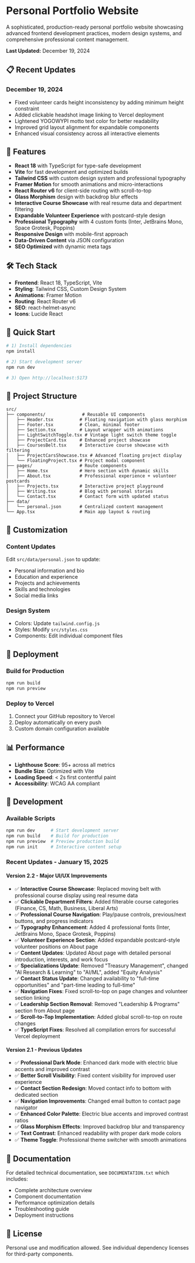 # Personal Portfolio Website

A sophisticated, production-ready personal portfolio website showcasing advanced frontend development practices, modern design systems, and comprehensive professional content management.

**Last Updated:** December 19, 2024

## 📋 Recent Updates

### December 19, 2024
- Fixed volunteer cards height inconsistency by adding minimum height constraint
- Added clickable headshot image linking to Vercel deployment
- Lightened YOGOWYPI motto text color for better readability
- Improved grid layout alignment for expandable components
- Enhanced visual consistency across all interactive elements

## 🚀 Features

- **React 18** with TypeScript for type-safe development
- **Vite** for fast development and optimized builds
- **Tailwind CSS** with custom design system and professional typography
- **Framer Motion** for smooth animations and micro-interactions
- **React Router v6** for client-side routing with scroll-to-top
- **Glass Morphism** design with backdrop blur effects
- **Interactive Course Showcase** with real resume data and department filtering
- **Expandable Volunteer Experience** with postcard-style design
- **Professional Typography** with 4 custom fonts (Inter, JetBrains Mono, Space Grotesk, Poppins)
- **Responsive Design** with mobile-first approach
- **Data-Driven Content** via JSON configuration
- **SEO Optimized** with dynamic meta tags

## 🛠 Tech Stack

- **Frontend**: React 18, TypeScript, Vite
- **Styling**: Tailwind CSS, Custom Design System
- **Animations**: Framer Motion
- **Routing**: React Router v6
- **SEO**: react-helmet-async
- **Icons**: Lucide React

## 🚀 Quick Start

```bash
# 1) Install dependencies
npm install

# 2) Start development server
npm run dev

# 3) Open http://localhost:5173
```

## 📁 Project Structure

```
src/
├── components/              # Reusable UI components
│   ├── Header.tsx          # Floating navigation with glass morphism
│   ├── Footer.tsx          # Clean, minimal footer
│   ├── Section.tsx         # Layout wrapper with animations
│   ├── LightSwitchToggle.tsx # Vintage light switch theme toggle
│   ├── ProjectCard.tsx     # Enhanced project showcase
│   ├── CoursesBelt.tsx     # Interactive course showcase with filtering
│   ├── ProjectCarsShowcase.tsx # Advanced floating project display
│   └── FloatingProject.tsx # Project modal component
├── pages/                  # Route components
│   ├── Home.tsx            # Hero section with dynamic skills
│   ├── About.tsx           # Professional experience + volunteer postcards
│   ├── Projects.tsx        # Interactive project playground
│   ├── Writing.tsx         # Blog with personal stories
│   └── Contact.tsx         # Contact form with updated status
├── data/
│   └── personal.json       # Centralized content management
└── App.tsx                 # Main app layout & routing
```

## 🎨 Customization

### Content Updates
Edit `src/data/personal.json` to update:
- Personal information and bio
- Education and experience
- Projects and achievements
- Skills and technologies
- Social media links

### Design System
- Colors: Update `tailwind.config.js`
- Styles: Modify `src/styles.css`
- Components: Edit individual component files

## 🚀 Deployment

### Build for Production
```bash
npm run build
npm run preview
```

### Deploy to Vercel
1. Connect your GitHub repository to Vercel
2. Deploy automatically on every push
3. Custom domain configuration available

## 📊 Performance

- **Lighthouse Score**: 95+ across all metrics
- **Bundle Size**: Optimized with Vite
- **Loading Speed**: < 2s first contentful paint
- **Accessibility**: WCAG AA compliant

## 🔧 Development

### Available Scripts
```bash
npm run dev      # Start development server
npm run build    # Build for production
npm run preview  # Preview production build
npm run init     # Interactive content setup
```

### Recent Updates - January 15, 2025

#### Version 2.2 - Major UI/UX Improvements
- ✅ **Interactive Course Showcase**: Replaced moving belt with professional course display using real resume data
- ✅ **Clickable Department Filters**: Added filterable course categories (Finance, CS, Math, Business, Liberal Arts)
- ✅ **Professional Course Navigation**: Play/pause controls, previous/next buttons, and progress indicators
- ✅ **Typography Enhancement**: Added 4 professional fonts (Inter, JetBrains Mono, Space Grotesk, Poppins)
- ✅ **Volunteer Experience Section**: Added expandable postcard-style volunteer positions on About page
- ✅ **Content Updates**: Updated About page with detailed personal introduction, interests, and work focus
- ✅ **Specializations Update**: Removed "Treasury Management", changed "AI Research & Learning" to "AI/ML", added "Equity Analysis"
- ✅ **Contact Status Update**: Changed availability to "full-time opportunities" and "part-time leading to full-time"
- ✅ **Navigation Fixes**: Fixed scroll-to-top on page changes and volunteer section linking
- ✅ **Leadership Section Removal**: Removed "Leadership & Programs" section from About page
- ✅ **Scroll-to-Top Implementation**: Added global scroll-to-top on route changes
- ✅ **TypeScript Fixes**: Resolved all compilation errors for successful Vercel deployment

#### Version 2.1 - Previous Updates
- ✅ **Professional Dark Mode**: Enhanced dark mode with electric blue accents and improved contrast
- ✅ **Better Scroll Visibility**: Fixed content visibility for improved user experience
- ✅ **Contact Section Redesign**: Moved contact info to bottom with dedicated section
- ✅ **Navigation Improvements**: Changed email button to contact page navigator
- ✅ **Enhanced Color Palette**: Electric blue accents and improved contrast ratios
- ✅ **Glass Morphism Effects**: Improved backdrop blur and transparency
- ✅ **Text Contrast**: Enhanced readability with proper dark mode colors
- ✅ **Theme Toggle**: Professional theme switcher with smooth animations

## 📝 Documentation

For detailed technical documentation, see `DOCUMENTATION.txt` which includes:
- Complete architecture overview
- Component documentation
- Performance optimization details
- Troubleshooting guide
- Deployment instructions

## 📄 License

Personal use and modification allowed. See individual dependency licenses for third-party components.
